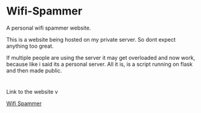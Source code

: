 # Wifi-Spammer
A personal wifi spammer website.

This is a website being hosted on my private server. So dont expect anything too great.

If multiple people are using the server it may get overloaded and now work, because like i said its a personal server. All it is, is a script running on flask and then made public.
#

Link to the website v

[Wifi Spammer](https://faef-2600-1700-c3d0-89e0-00-30.ngrok.io/)
